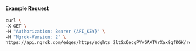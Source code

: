 <!-- Code generated for API Clients. DO NOT EDIT. -->

#### Example Request

```bash
curl \
-X GET \
-H "Authorization: Bearer {API_KEY}" \
-H "Ngrok-Version: 2" \
https://api.ngrok.com/edges/https/edghts_2ltSx6ecgPYvGAXTVrXax8qfKGK/routes/edghtsrt_2ltSx3VEJoglZHJoMhsajHHN1Bk/traffic_policy
```
